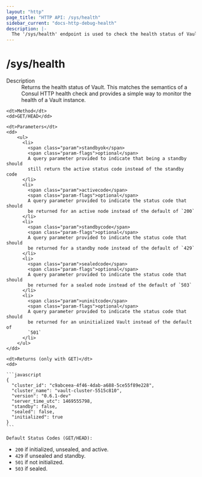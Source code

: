 ```yaml
---
layout: "http"
page_title: "HTTP API: /sys/health"
sidebar_current: "docs-http-debug-health"
description: |-
  The '/sys/health' endpoint is used to check the health status of Vault.
---
```


# /sys/health

<dl>
    <dt>Description</dt>
    <dd>
        Returns the health status of Vault. This matches the semantics of a
        Consul HTTP health check and provides a simple way to monitor the
        health of a Vault instance.
    </dd>

    <dt>Method</dt>
    <dd>GET/HEAD</dd>

    <dt>Parameters</dt>
    <dd>
        <ul>
          <li>
            <span class="param">standbyok</span>
            <span class="param-flags">optional</span>
            A query parameter provided to indicate that being a standby should
            still return the active status code instead of the standby code
          </li>
          <li>
            <span class="param">activecode</span>
            <span class="param-flags">optional</span>
            A query parameter provided to indicate the status code that should
            be returned for an active node instead of the default of `200`
          </li>
          <li>
            <span class="param">standbycode</span>
            <span class="param-flags">optional</span>
            A query parameter provided to indicate the status code that should
            be returned for a standby node instead of the default of `429`
          </li>
          <li>
            <span class="param">sealedcode</span>
            <span class="param-flags">optional</span>
            A query parameter provided to indicate the status code that should
            be returned for a sealed node instead of the default of `503`
          </li>
          <li>
            <span class="param">uninitcode</span>
            <span class="param-flags">optional</span>
            A query parameter provided to indicate the status code that should
            be returned for an uninitialized Vault instead of the default of
            `501`
          </li>
        </ul>
    </dd>

    <dt>Returns (only with GET)</dt>
    <dd>

    ```javascript
    {
      "cluster_id": "c9abceea-4f46-4dab-a688-5ce55f89e228",
      "cluster_name": "vault-cluster-5515c810",
      "version": "0.6.1-dev"
      "server_time_utc": 1469555798,
      "standby": false,
      "sealed": false,
      "initialized": true
    }
    ```

    Default Status Codes (GET/HEAD):

 * `200` if initialized, unsealed, and active.
 * `429` if unsealed and standby.
 * `501` if not initialized.
 * `503` if sealed.
	</dd>
</dl>

